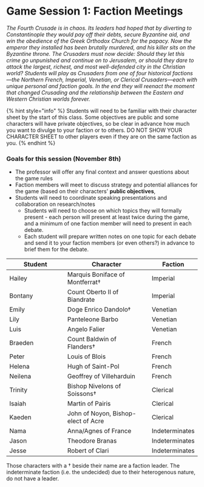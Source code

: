 # Game Session 1: Faction Meetings

_The Fourth Crusade is in chaos. Its leaders had hoped that by diverting to Constantinople they would pay off their debts, secure Byzantine aid, and win the obedience of the Greek Orthodox Church for the papacy. Now the emperor they installed has been brutally murdered, and his killer sits on the Byzantine throne. The Crusaders must now decide: Should they let this crime go unpunished and continue on to Jerusalem, or should they dare to attack the largest, richest, and most well-defended city in the Christian world? Students will play as Crusaders from one of four historical factions—the Northern French, Imperial, Venetian, or Clerical Crusaders—each with unique personal and faction goals. In the end they will reenact the moment that changed Crusading and the relationship between the Eastern and Western Christian worlds forever._

{% hint style="info" %}
Students will need to be familiar with their character sheet by the start of this class. Some objectives are public and some characters will have private objectives, so be clear in advance how much you want to divulge to your faction or to others. DO NOT SHOW YOUR CHARACTER SHEET to other players even if they are on the same faction as you.&#x20;
{% endhint %}

### Goals for this session (November 8th)

* The professor will offer any final context and answer questions about the game rules
* Faction members will meet to discuss strategy and potential alliances for the game (based on their characters' **public objectives**,&#x20;
* Students will need to coordinate speaking presentations and collaboration on research/notes
  * Students will need to choose on which topics they will formally present - each person will present at least twice during the game, and a minimum of one faction member will need to present in each debate.&#x20;
  * Each student will prepare written notes on one topic for each debate and send it to your faction members (or even others?) in advance to brief them for the debate.

<table><thead><tr><th width="203">Student</th><th width="309.3333333333333">Character</th><th>Faction</th></tr></thead><tbody><tr><td>Hailey</td><td>Marquis Boniface of Montferrat†</td><td>Imperial</td></tr><tr><td>Bontany</td><td>Count Oberto II of Biandrate</td><td>Imperial</td></tr><tr><td>Emily</td><td>Doge Enrico Dandolo†</td><td>Venetian</td></tr><tr><td>Lily</td><td>Panteleone Barbo</td><td>Venetian</td></tr><tr><td>Luis</td><td>Angelo Falier</td><td>Venetian</td></tr><tr><td>Braeden</td><td>Count Baldwin of Flanders†</td><td>French</td></tr><tr><td>Peter</td><td>Louis of Blois</td><td>French</td></tr><tr><td>Helena</td><td>Hugh of Saint-Pol</td><td>French</td></tr><tr><td>Neilena</td><td>Geoffrey of Villeharduin</td><td>French</td></tr><tr><td>Trinity</td><td>Bishop Nivelons of Soissons†</td><td>Clerical</td></tr><tr><td>Isaiah</td><td>Martin of Pairis</td><td>Clerical</td></tr><tr><td>Kaeden</td><td>John of Noyon, Bishop-elect of Acre</td><td>Clerical</td></tr><tr><td>Nama</td><td>Anna/Agnes of France</td><td>Indeterminates</td></tr><tr><td>Jason</td><td>Theodore Branas</td><td>Indeterminates</td></tr><tr><td>Jesse</td><td>Robert of Clari</td><td>Indeterminates</td></tr></tbody></table>

Those characters with a † beside their name are a faction leader. The indeterminate faction (i.e. the undecided) due to their heterogenous nature, do not have a leader.&#x20;
